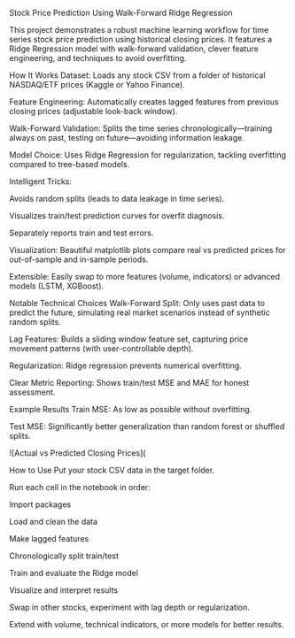 Stock Price Prediction Using Walk-Forward Ridge Regression



This project demonstrates a robust machine learning workflow for time series stock price prediction using historical closing prices.
It features a Ridge Regression model with walk-forward validation, clever feature engineering, and techniques to avoid overfitting.

How It Works
Dataset: Loads any stock CSV from a folder of historical NASDAQ/ETF prices (Kaggle or Yahoo Finance).

Feature Engineering: Automatically creates lagged features from previous closing prices (adjustable look-back window).

Walk-Forward Validation: Splits the time series chronologically—training always on past, testing on future—avoiding information leakage.

Model Choice: Uses Ridge Regression for regularization, tackling overfitting compared to tree-based models.

Intelligent Tricks:

Avoids random splits (leads to data leakage in time series).

Visualizes train/test prediction curves for overfit diagnosis.

Separately reports train and test errors.

Visualization: Beautiful matplotlib plots compare real vs predicted prices for out-of-sample and in-sample periods.

Extensible: Easily swap to more features (volume, indicators) or advanced models (LSTM, XGBoost).

Notable Technical Choices
Walk-Forward Split: Only uses past data to predict the future, simulating real market scenarios instead of synthetic random splits.

Lag Features: Builds a sliding window feature set, capturing price movement patterns (with user-controllable depth).

Regularization: Ridge regression prevents numerical overfitting.

Clear Metric Reporting: Shows train/test MSE and MAE for honest assessment.

Example Results
Train MSE: As low as possible without overfitting.

Test MSE: Significantly better generalization than random forest or shuffled splits.

![Actual vs Predicted Closing Prices](

How to Use
Put your stock CSV data in the target folder.

Run each cell in the notebook in order:

Import packages

Load and clean the data

Make lagged features

Chronologically split train/test

Train and evaluate the Ridge model

Visualize and interpret results

Swap in other stocks, experiment with lag depth or regularization.

Extend with volume, technical indicators, or more models for better results.
